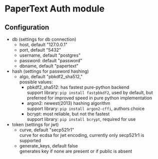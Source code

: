 PaperText Auth module
=====================

Configuration
-------------
* db (settings for db connection)
    * host, default "127.0.0.1"
    * port, default "5432"
    * username, default "postgres"
    * password: default "password"
    * dbname, default "papertext"
* hash (settings for password hashing)
    * algo, default "pbkdf2_sha512,"\
        possible values:
        * pbkdf2_sha512: has fastest pure-python backend\
            support library: `pip install fastpbkdf2`, 
            used by default, but preferred for improved speed
            in pure python implementation
        * argon2: newest(2013) hashing algorithm \
            support library: `pip install argon2-cffi`, 
            authors choice
        * bcrypt: most reliable, but not the fastest\
            support library: `pip install bcrypt`, required for use
* token (settings for jwt)
    * curve, default "secp521r1"\
        curve for ecdsa for jwt encoding, currently only secp521r1 is supported 
    * generate_keys, default false\
        generates key if none are present or if public is absent


